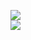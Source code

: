 [![](https://img.shields.io/badge/Made%20With-Github%20Spray-lightgrey.svg?style=for-the-badge&logo=github)](https://github.com/Annihil/github-spray#4328)  
[![](https://i.imgur.com/2DrTn0Z.gif)](https://github.com/Annihil/github-spray)